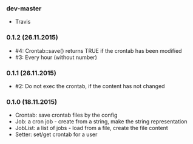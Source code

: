 ### dev-master

* Travis

### 0.1.2 (26.11.2015)

* #4: Crontab::save() returns TRUE if the crontab has been modified
* #3: Every hour (without number)

### 0.1.1 (26.11.2015)

* #2: Do not exec the crontab, if the content has not changed

### 0.1.0 (18.11.2015)

* Crontab: save crontab files by the config
* Job: a cron job - create from a string, make the string representation
* JobList: a list of jobs - load from a file, create the file content
* Setter: set/get crontab for a user
